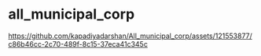 # all_municipal_corp

https://github.com/kapadiyadarshan/All_municipal_corp/assets/121553877/c86b46cc-2c70-489f-8c15-37eca41c345c
